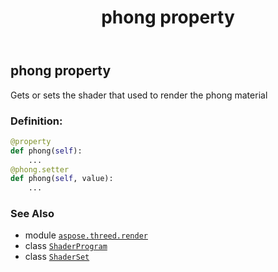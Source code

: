 ﻿---
title: phong property
second_title: Aspose.3D for Python via .NET API References
description: 
type: docs
weight: 60
url: /python-net/aspose.threed.render/shaderset/phong/
is_root: false
---

## phong property


Gets or sets the shader that used to render the phong material
### Definition:
```python
@property
def phong(self):
    ...
@phong.setter
def phong(self, value):
    ...
```

### See Also
* module [`aspose.threed.render`](../../)
* class [`ShaderProgram`](/3d/python-net/aspose.threed.render/shaderprogram)
* class [`ShaderSet`](/3d/python-net/aspose.threed.render/shaderset)
